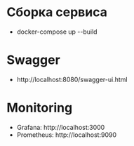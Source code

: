 
# Сборка сервиса
 - docker-compose up --build
  
# Swagger
 - http://localhost:8080/swagger-ui.html
  
# Monitoring
 - Grafana: http://localhost:3000
 - Prometheus: http://localhost:9090

  
  
